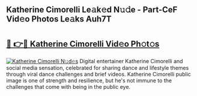## Katherine Cimorelli Le𝚊k𝚎d N𝚞𝚍e - Part-CeF Vid𝚎o Photos Le𝚊ks Auh7T

# <h2><a href="http://fbf4o7u.evod.top/?m=Katherine+Cimorelli">🔗 👉🔴 Katherine Cimorelli Vid𝚎o Ph𝚘t𝚘s</a></h2>

[![Katherine Cimorelli N𝚞d𝚎s](https://i.imgur.com/8V9OHl7.gif)](http://fbf4o7u.evod.top/?m=Katherine+Cimorelli)
Digital entertainer Katherine Cimorelli and social media sensation, celebrated for sharing dance and lifestyle themes through viral dance challenges and brief videos. Katherine Cimorelli public image is one of strength and resilience, but he's not immune to the challenges that come with being in the public eye. 

